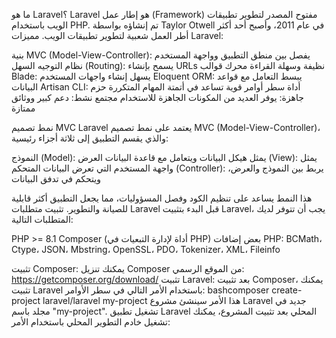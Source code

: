 ما هو Laravel؟
Laravel هو إطار عمل (Framework) مفتوح المصدر لتطوير تطبيقات الويب باستخدام PHP. تم إنشاؤه بواسطة Taylor Otwell في عام 2011، وأصبح أحد أكثر أطر العمل شعبية لتطوير تطبيقات الويب.
مميزات Laravel:

بنية MVC (Model-View-Controller): يفصل بين منطق التطبيق وواجهة المستخدم
نظام التوجيه السهل (Routing): يسمح بإنشاء URLs نظيفة وسهلة القراءة
محرك قوالب Blade: يسهل إنشاء واجهات المستخدم
Eloquent ORM: يبسط التعامل مع قواعد البيانات
Artisan CLI: أداة سطر أوامر قوية تساعد في أتمتة المهام المتكررة
حزم جاهزة: يوفر العديد من المكونات الجاهزة للاستخدام
مجتمع نشط: دعم كبير ووثائق ممتازة

نمط تصميم MVC
Laravel يعتمد على نمط تصميم MVC (Model-View-Controller)، والذي يقسم التطبيق إلى ثلاثة أجزاء رئيسية:

النموذج (Model): يمثل هيكل البيانات ويتعامل مع قاعدة البيانات
العرض (View): يمثل واجهة المستخدم التي تعرض البيانات
المتحكم (Controller): يربط بين النموذج والعرض، ويتحكم في تدفق البيانات

هذا النمط يساعد على تنظيم الكود وفصل المسؤوليات، مما يجعل التطبيق أكثر قابلية للصيانة والتطوير.
تثبيت متطلبات Laravel
قبل البدء بتثبيت Laravel، يجب أن تتوفر لديك المتطلبات التالية:

PHP >= 8.1
Composer (أداة لإدارة التبعيات في PHP)
بعض إضافات PHP: BCMath، Ctype، JSON، Mbstring، OpenSSL، PDO، Tokenizer، XML، Fileinfo

تثبيت Composer:
يمكنك تنزيل Composer من الموقع الرسمي: https://getcomposer.org/download/
تثبيت Laravel:
بعد تثبيت Composer، يمكنك تثبيت Laravel باستخدام الأمر التالي في سطر الأوامر:
bashcomposer create-project laravel/laravel my-project
هذا الأمر سينشئ مشروع Laravel جديد في مجلد باسم "my-project".
تشغيل تطبيق Laravel المحلي
بعد تثبيت المشروع، يمكنك تشغيل خادم التطوير المحلي باستخدام الأمر: